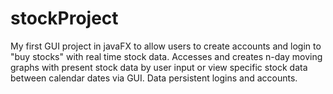 # stockProject
My first GUI project in javaFX to allow users to create accounts and login to "buy stocks" with real time stock data. Accesses and creates n-day moving graphs with present stock data by user input or view specific stock data between calendar dates via GUI. Data persistent logins and accounts.
